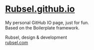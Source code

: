 # [Rubsel.github.io](https://rubsel.github.io)

My personal GitHub IO page, just for fun.<br>
Based on the Boilerplate framework.

Rubsel, design & development<br>
[rubsel.com](https://rubsel.com)